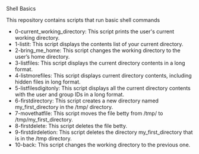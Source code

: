 Shell Basics

This repository contains scripts that run basic shell commands

* 0-current_working_directory: This script prints the user's current working directory.
* 1-listit: This script displays the contents list of your current directory.
* 2-bring_me_home: This script changes the working directory to the user’s home directory.
* 3-listfiles: This script displays the current directory contents in a long format.
* 4-listmorefiles: This script displays current directory contents, including hidden files in long format.
* 5-listfilesdigitonly: This script displays all the current directory contents with the user and group IDs in a long format.
* 6-firstdirectory: This script creates a new directory named my_first_directory in the /tmp/ directory.
* 7-movethatfile: This script moves the file betty from /tmp/ to /tmp/my_first_directory.
* 8-firstdelete: This script deletes the file betty.
* 9-firstdirdeletion: This script deletes the directory my_first_directory that is in the /tmp directory.	
* 10-back: This script changes the working directory to the previous one.
